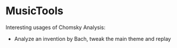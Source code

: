 # MusicTools

Interesting usages of Chomsky Analysis:
- Analyze an invention by Bach, tweak the main theme and replay
